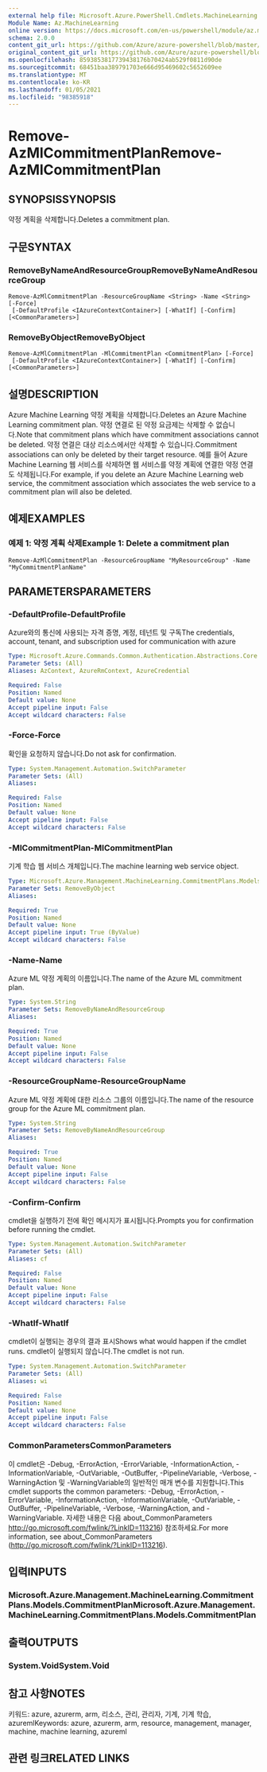 ```yaml
---
external help file: Microsoft.Azure.PowerShell.Cmdlets.MachineLearning.dll-Help.xml
Module Name: Az.MachineLearning
online version: https://docs.microsoft.com/en-us/powershell/module/az.machinelearning/remove-azmlcommitmentplan
schema: 2.0.0
content_git_url: https://github.com/Azure/azure-powershell/blob/master/src/MachineLearning/MachineLearning/help/Remove-AzMlCommitmentPlan.md
original_content_git_url: https://github.com/Azure/azure-powershell/blob/master/src/MachineLearning/MachineLearning/help/Remove-AzMlCommitmentPlan.md
ms.openlocfilehash: 8593853817739438176b70424ab529f0811d90de
ms.sourcegitcommit: 68451baa389791703e666d95469602c5652609ee
ms.translationtype: MT
ms.contentlocale: ko-KR
ms.lasthandoff: 01/05/2021
ms.locfileid: "98385918"
---
```

# <span data-ttu-id="f1b48-101">Remove-AzMlCommitmentPlan</span><span class="sxs-lookup"><span data-stu-id="f1b48-101">Remove-AzMlCommitmentPlan</span></span>

## <span data-ttu-id="f1b48-102">SYNOPSIS</span><span class="sxs-lookup"><span data-stu-id="f1b48-102">SYNOPSIS</span></span>
<span data-ttu-id="f1b48-103">약정 계획을 삭제합니다.</span><span class="sxs-lookup"><span data-stu-id="f1b48-103">Deletes a commitment plan.</span></span>

## <span data-ttu-id="f1b48-104">구문</span><span class="sxs-lookup"><span data-stu-id="f1b48-104">SYNTAX</span></span>

### <span data-ttu-id="f1b48-105">RemoveByNameAndResourceGroup</span><span class="sxs-lookup"><span data-stu-id="f1b48-105">RemoveByNameAndResourceGroup</span></span>
```
Remove-AzMlCommitmentPlan -ResourceGroupName <String> -Name <String> [-Force]
 [-DefaultProfile <IAzureContextContainer>] [-WhatIf] [-Confirm] [<CommonParameters>]
```

### <span data-ttu-id="f1b48-106">RemoveByObject</span><span class="sxs-lookup"><span data-stu-id="f1b48-106">RemoveByObject</span></span>
```
Remove-AzMlCommitmentPlan -MlCommitmentPlan <CommitmentPlan> [-Force]
 [-DefaultProfile <IAzureContextContainer>] [-WhatIf] [-Confirm] [<CommonParameters>]
```

## <span data-ttu-id="f1b48-107">설명</span><span class="sxs-lookup"><span data-stu-id="f1b48-107">DESCRIPTION</span></span>
<span data-ttu-id="f1b48-108">Azure Machine Learning 약정 계획을 삭제합니다.</span><span class="sxs-lookup"><span data-stu-id="f1b48-108">Deletes an Azure Machine Learning commitment plan.</span></span> <span data-ttu-id="f1b48-109">약정 연결로 된 약정 요금제는 삭제할 수 없습니다.</span><span class="sxs-lookup"><span data-stu-id="f1b48-109">Note that commitment plans which have commitment associations cannot be deleted.</span></span> <span data-ttu-id="f1b48-110">약정 연결은 대상 리소스에서만 삭제할 수 있습니다.</span><span class="sxs-lookup"><span data-stu-id="f1b48-110">Commitment associations can only be deleted by their target resource.</span></span> <span data-ttu-id="f1b48-111">예를 들어 Azure Machine Learning 웹 서비스를 삭제하면 웹 서비스를 약정 계획에 연결한 약정 연결도 삭제됩니다.</span><span class="sxs-lookup"><span data-stu-id="f1b48-111">For example, if you delete an Azure Machine Learning web service, the commitment association which associates the web service to a commitment plan will also be deleted.</span></span>

## <span data-ttu-id="f1b48-112">예제</span><span class="sxs-lookup"><span data-stu-id="f1b48-112">EXAMPLES</span></span>

### <span data-ttu-id="f1b48-113">예제 1: 약정 계획 삭제</span><span class="sxs-lookup"><span data-stu-id="f1b48-113">Example 1: Delete a commitment plan</span></span>
```
Remove-AzMlCommitmentPlan -ResourceGroupName "MyResourceGroup" -Name "MyCommitmentPlanName"
```

## <span data-ttu-id="f1b48-114">PARAMETERS</span><span class="sxs-lookup"><span data-stu-id="f1b48-114">PARAMETERS</span></span>

### <span data-ttu-id="f1b48-115">-DefaultProfile</span><span class="sxs-lookup"><span data-stu-id="f1b48-115">-DefaultProfile</span></span>
<span data-ttu-id="f1b48-116">Azure와의 통신에 사용되는 자격 증명, 계정, 테넌트 및 구독</span><span class="sxs-lookup"><span data-stu-id="f1b48-116">The credentials, account, tenant, and subscription used for communication with azure</span></span>

```yaml
Type: Microsoft.Azure.Commands.Common.Authentication.Abstractions.Core.IAzureContextContainer
Parameter Sets: (All)
Aliases: AzContext, AzureRmContext, AzureCredential

Required: False
Position: Named
Default value: None
Accept pipeline input: False
Accept wildcard characters: False
```

### <span data-ttu-id="f1b48-117">-Force</span><span class="sxs-lookup"><span data-stu-id="f1b48-117">-Force</span></span>
<span data-ttu-id="f1b48-118">확인을 요청하지 않습니다.</span><span class="sxs-lookup"><span data-stu-id="f1b48-118">Do not ask for confirmation.</span></span>

```yaml
Type: System.Management.Automation.SwitchParameter
Parameter Sets: (All)
Aliases:

Required: False
Position: Named
Default value: None
Accept pipeline input: False
Accept wildcard characters: False
```

### <span data-ttu-id="f1b48-119">-MlCommitmentPlan</span><span class="sxs-lookup"><span data-stu-id="f1b48-119">-MlCommitmentPlan</span></span>
<span data-ttu-id="f1b48-120">기계 학습 웹 서비스 개체입니다.</span><span class="sxs-lookup"><span data-stu-id="f1b48-120">The machine learning web service object.</span></span>

```yaml
Type: Microsoft.Azure.Management.MachineLearning.CommitmentPlans.Models.CommitmentPlan
Parameter Sets: RemoveByObject
Aliases:

Required: True
Position: Named
Default value: None
Accept pipeline input: True (ByValue)
Accept wildcard characters: False
```

### <span data-ttu-id="f1b48-121">-Name</span><span class="sxs-lookup"><span data-stu-id="f1b48-121">-Name</span></span>
<span data-ttu-id="f1b48-122">Azure ML 약정 계획의 이름입니다.</span><span class="sxs-lookup"><span data-stu-id="f1b48-122">The name of the Azure ML commitment plan.</span></span>

```yaml
Type: System.String
Parameter Sets: RemoveByNameAndResourceGroup
Aliases:

Required: True
Position: Named
Default value: None
Accept pipeline input: False
Accept wildcard characters: False
```

### <span data-ttu-id="f1b48-123">-ResourceGroupName</span><span class="sxs-lookup"><span data-stu-id="f1b48-123">-ResourceGroupName</span></span>
<span data-ttu-id="f1b48-124">Azure ML 약정 계획에 대한 리소스 그룹의 이름입니다.</span><span class="sxs-lookup"><span data-stu-id="f1b48-124">The name of the resource group for the Azure ML commitment plan.</span></span>

```yaml
Type: System.String
Parameter Sets: RemoveByNameAndResourceGroup
Aliases:

Required: True
Position: Named
Default value: None
Accept pipeline input: False
Accept wildcard characters: False
```

### <span data-ttu-id="f1b48-125">-Confirm</span><span class="sxs-lookup"><span data-stu-id="f1b48-125">-Confirm</span></span>
<span data-ttu-id="f1b48-126">cmdlet을 실행하기 전에 확인 메시지가 표시됩니다.</span><span class="sxs-lookup"><span data-stu-id="f1b48-126">Prompts you for confirmation before running the cmdlet.</span></span>

```yaml
Type: System.Management.Automation.SwitchParameter
Parameter Sets: (All)
Aliases: cf

Required: False
Position: Named
Default value: None
Accept pipeline input: False
Accept wildcard characters: False
```

### <span data-ttu-id="f1b48-127">-WhatIf</span><span class="sxs-lookup"><span data-stu-id="f1b48-127">-WhatIf</span></span>
<span data-ttu-id="f1b48-128">cmdlet이 실행되는 경우의 결과 표시</span><span class="sxs-lookup"><span data-stu-id="f1b48-128">Shows what would happen if the cmdlet runs.</span></span> <span data-ttu-id="f1b48-129">cmdlet이 실행되지 않습니다.</span><span class="sxs-lookup"><span data-stu-id="f1b48-129">The cmdlet is not run.</span></span>

```yaml
Type: System.Management.Automation.SwitchParameter
Parameter Sets: (All)
Aliases: wi

Required: False
Position: Named
Default value: None
Accept pipeline input: False
Accept wildcard characters: False
```

### <span data-ttu-id="f1b48-130">CommonParameters</span><span class="sxs-lookup"><span data-stu-id="f1b48-130">CommonParameters</span></span>
<span data-ttu-id="f1b48-131">이 cmdlet은 -Debug, -ErrorAction, -ErrorVariable, -InformationAction, -InformationVariable, -OutVariable, -OutBuffer, -PipelineVariable, -Verbose, -WarningAction 및 -WarningVariable의 일반적인 매개 변수를 지원합니다.</span><span class="sxs-lookup"><span data-stu-id="f1b48-131">This cmdlet supports the common parameters: -Debug, -ErrorAction, -ErrorVariable, -InformationAction, -InformationVariable, -OutVariable, -OutBuffer, -PipelineVariable, -Verbose, -WarningAction, and -WarningVariable.</span></span> <span data-ttu-id="f1b48-132">자세한 내용은 다음 about_CommonParameters http://go.microsoft.com/fwlink/?LinkID=113216) 참조하세요.</span><span class="sxs-lookup"><span data-stu-id="f1b48-132">For more information, see about_CommonParameters (http://go.microsoft.com/fwlink/?LinkID=113216).</span></span>

## <span data-ttu-id="f1b48-133">입력</span><span class="sxs-lookup"><span data-stu-id="f1b48-133">INPUTS</span></span>

### <span data-ttu-id="f1b48-134">Microsoft.Azure.Management.MachineLearning.CommitmentPlans.Models.CommitmentPlan</span><span class="sxs-lookup"><span data-stu-id="f1b48-134">Microsoft.Azure.Management.MachineLearning.CommitmentPlans.Models.CommitmentPlan</span></span>

## <span data-ttu-id="f1b48-135">출력</span><span class="sxs-lookup"><span data-stu-id="f1b48-135">OUTPUTS</span></span>

### <span data-ttu-id="f1b48-136">System.Void</span><span class="sxs-lookup"><span data-stu-id="f1b48-136">System.Void</span></span>

## <span data-ttu-id="f1b48-137">참고 사항</span><span class="sxs-lookup"><span data-stu-id="f1b48-137">NOTES</span></span>
<span data-ttu-id="f1b48-138">키워드: azure, azurerm, arm, 리소스, 관리, 관리자, 기계, 기계 학습, azureml</span><span class="sxs-lookup"><span data-stu-id="f1b48-138">Keywords: azure, azurerm, arm, resource, management, manager, machine, machine learning, azureml</span></span>

## <span data-ttu-id="f1b48-139">관련 링크</span><span class="sxs-lookup"><span data-stu-id="f1b48-139">RELATED LINKS</span></span>
